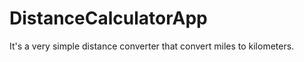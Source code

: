 DistanceCalculatorApp
=====================

It's a very simple distance converter that convert miles to kilometers.
